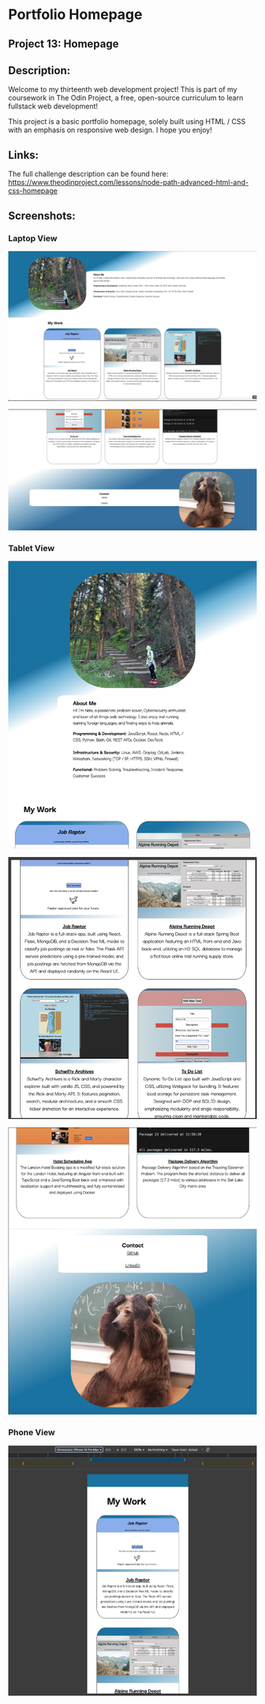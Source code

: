 # Portfolio Homepage
## Project 13: Homepage

## Description: 
Welcome to my thirteenth web development project! This is part of my coursework in The Odin Project, a free, open-source curriculum to learn fullstack web development! 

This project is a basic portfolio homepage, solely built using HTML / CSS with an emphasis on responsive web design. I hope you enjoy! 

## Links:
The full challenge description can be found here: https://www.theodinproject.com/lessons/node-path-advanced-html-and-css-homepage

## Screenshots: 
### Laptop View

![Laptop View](images/laptop-view.png)

![Laptop View](images/laptop-view-2.png)

### Tablet View

![Tablet View](images/tablet-view.png)

![Tablet View](images/tablet-view2.png)

![Tablet View](images/tablet-view3.png)

### Phone View

![Phone View](images/phone-view.png)

